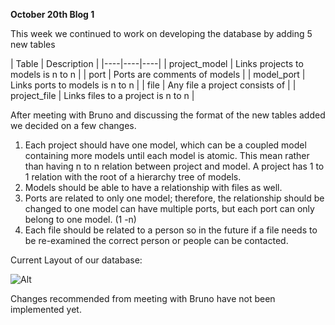 **October 20th Blog 1**

This week we continued to work on developing the database by adding 5 new tables

| Table | Description |
|----|----|----|
| project_model |  Links projects to models is n to n | 
| port |  Ports are comments of models | 
| model_port |  Links ports to models is n to n | 
| file | Any file a project consists of  | 
| project_file |  Links files to a project is n to n  | 




After meeting with Bruno and discussing the format of the new tables added we decided on a few changes.

1. Each project should have one model, which can be a coupled model containing more models until each model is atomic. This mean rather than having n to n relation between project and model. A project has 1 to 1 relation with the root of a hierarchy tree of models.
1. Models should be able to have a relationship with files as well. 
1. Ports are related to only one model; therefore, the relationship should be changed to one model can have multiple ports, but each port can only belong to one model. (1 -n)
1. 	Each file should be related to a person so in the future if a file needs to be re-examined the correct person or people can be contacted. 

Current Layout of our database:

![Alt](https://github.com/Jacoblab1/project-blog/blob/master/docs/_posts/images/databaseOctober20.jpeg?raw=true)

Changes recommended from meeting with Bruno have not been implemented yet.

